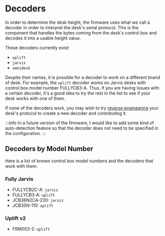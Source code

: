 # Decoders

In order to determine the desk height, the firmware uses what we call a decoder in order to interpret the desk's serial protocol. This is the component that handles the bytes coming from the desk's control box and decodes it into a usable height value.

These decoders currently exist:

- `uplift`
- `jarvis`
- `omnidesk`

Despite their names, it is possible for a decoder to work on a different brand of desk. For example, the `uplift` decoder works on Jarvis desks with control box model number FULLYCB3-A. Thus, if you are having issues with a certain decoder, it's a good idea to try the rest in the list to see if your desk works with one of them.

If none of the decoders work, you may wish to try [reverse engineering](../../advanced/reverse-engineering/index.md) your desk's protocol to create a new decoder and contributing it.

:::info
In a future version of the firmware, I would like to add some kind of auto-detection feature so that the decoder does not need to be specified in the configuration.
:::

## Decoders by Model Number

Here is a list of known control box model numbers and the decoders that work with them.

### Fully Jarvis

- FULLYCB2C-A: `jarvis`
- FULLYCB3-A: `uplift`
- JCB36N2CA-230: `jarvis`
- JCB35N-110: `uplift`

### Uplift v2

- FRM053-2: `uplift`